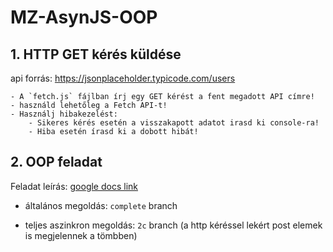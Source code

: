 # MZ-AsynJS-OOP

## 1. HTTP GET kérés küldése 

api forrás: https://jsonplaceholder.typicode.com/users 
   
    - A `fetch.js` fájlban írj egy GET kérést a fent megadott API címre!
    - használd lehetőleg a Fetch API-t!
    - Használj hibakezelést: 
        - Sikeres kérés esetén a visszakapott adatot irasd ki console-ra!
        - Hiba esetén írasd ki a dobott hibát!
        
        
## 2. OOP feladat  
Feladat leírás: [google docs link](https://docs.google.com/document/d/1X5bw45gvOzFK4eSFHOkLbS7FzVPpQo2CK_CmljB_5E0/edit?usp=sharing)     

- általános megoldás: `complete` branch

- teljes aszinkron megoldás: `2c` branch (a http kéréssel lekért post elemek is megjelennek a tömbben)

    
